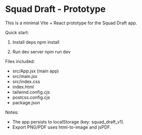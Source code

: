 Squad Draft - Prototype
=======================

This is a minimal Vite + React prototype for the Squad Draft app.

Quick start:

1. Install deps
   npm install

2. Run dev server
   npm run dev

Files included:
- src/App.jsx     (main app)
- src/main.jsx
- src/index.css
- index.html
- tailwind.config.cjs
- postcss.config.cjs
- package.json

Notes:
- The app persists to localStorage (key: squad_draft_v1).
- Export PNG/PDF uses html-to-image and jsPDF.

